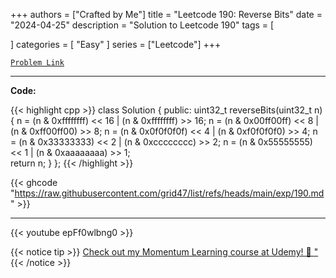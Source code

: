 
+++
authors = ["Crafted by Me"]
title = "Leetcode 190: Reverse Bits"
date = "2024-04-25"
description = "Solution to Leetcode 190"
tags = [
    
]
categories = [
    "Easy"
]
series = ["Leetcode"]
+++



[`Problem Link`](https://leetcode.com/problems/reverse-bits/description/)

---

**Code:**

{{< highlight cpp >}}
class Solution {
public:
    uint32_t reverseBits(uint32_t n) {
        n = (n & 0xffffffff) << 16 | (n & 0xffffffff) >> 16;
        n = (n & 0x00ff00ff) << 8  | (n & 0xff00ff00) >> 8;
        n = (n & 0x0f0f0f0f) << 4  | (n & 0xf0f0f0f0) >> 4;
        n = (n & 0x33333333) << 2  | (n & 0xcccccccc) >> 2;
        n = (n & 0x55555555) << 1  | (n & 0xaaaaaaaa) >> 1;        
        return n;
    }
};
{{< /highlight >}}

{{< ghcode "https://raw.githubusercontent.com/grid47/list/refs/heads/main/exp/190.md" >}}

---

{{< youtube epFf0wlbng0 >}}

{{< notice tip >}}
[Check out my Momentum Learning course at Udemy! 🚀 "](https://www.udemy.com/course/blind-75-the-data-structures-and-algorithms-essentials/)
{{< /notice >}}


